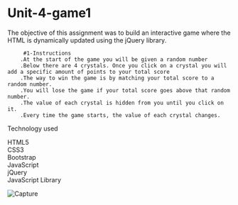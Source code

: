 # Unit-4-game1
The objective of this assignment was to build an interactive game where the HTML is dynamically updated using the jQuery library.

         #1-Instructions
        .At the start of the game you will be given a random number
        .Below there are 4 crystals. Once you click on a crystal you will add a specific amount of points to your total score
        .The way to win the game is by matching your total score to a random number.
        .You will lose the game if your total score goes above that random number.
        .The value of each crystal is hidden from you until you click on it.
        .Every time the game starts, the value of each crystal changes.


Technology used<br />

HTML5<br /> CSS3<br /> Bootstrap<br />JavaScript<br />jQuery<br />JavaScript Library

![Capture](https://user-images.githubusercontent.com/39536292/56620240-4b3a8f80-65f6-11e9-9752-c9a55bb249c2.GIF)
